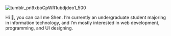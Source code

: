 <!--![gif1](https://user-images.githubusercontent.com/73876759/119557788-42f94380-bdbe-11eb-960c-05250abdb5b2.gif)-->
![tumblr_pn9xboCpWR1ubdjdeo1_500](https://user-images.githubusercontent.com/73876759/142021978-28899d1e-79b4-4e39-be0e-d472ea53ca40.gif)

Hi 👋, you can call me Shen. I’m currently an undergraduate student majoring in information technology, and I’m mostly interested in web development, programming, and UI designing.

<!---
Shenixreal/Shenixreal is a ✨ special ✨ repository because its `README.md` (this file) appears on your GitHub profile.
You can click the Preview link to take a look at your changes.
--->
<!--
- 💞️ I’m looking to collaborate on building anything cool.
- 📫 How to reach me ... get to know me.
🌱 👀 
--->
